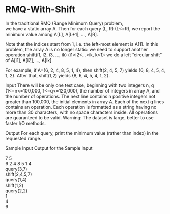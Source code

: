 # RMQ-With-Shift
In the traditional RMQ (Range Minimum Query) problem,<br>
we have a static array A. Then for each query (L, R) (L<=R),
we report the minimum value among A[L], A[L+1], …, A[R]. 

Note that the indices start from 1, i.e. the left-most element is A[1].
In this problem, the array A is no longer static: we need to support another operation shift(i1, i2, i3, …, ik) 
(i1<i2<...<ik, k>1): 
we do a left “circular shift” of A[i1], A[i2], …, A[ik].

For example, if A={6, 2, 4, 8, 5, 1, 4}, then shift(2, 4, 5, 7) yields {6, 8, 4, 5, 4, 1, 2}. 
After that, shift(1,2) yields {8, 6, 4, 5, 4, 1, 2}.

Input
There will be only one test case, beginning with two integers n, q (1<=n<=100,000, 1<=q<=120,000),
the number of integers in array A, and the number of operations.
The next line contains n positive integers not greater than 100,000, the initial elements in array A. 
Each of the next q lines contains an operation. 
Each operation is formatted as a string having no more than 30 characters, with no space characters inside. 
All operations are guaranteed to be valid. Warning: The dataset is large, better to use faster I/O methods.

Output
For each query, print the minimum value (rather than index) in the requested range.

Sample Input
Output for the Sample Input

7 5<br>
6 2 4 8 5 1 4<br>
query(3,7) <br>
shift(2,4,5,7) <br>
query(1,4) <br>
shift(1,2) <br>
query(2,2) <br>
1<br>
4<br>
6<br>
